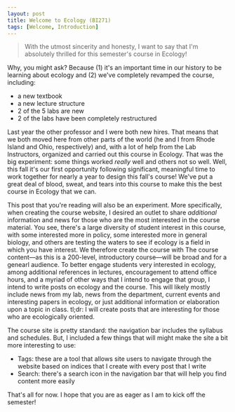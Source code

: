 ```yaml
---
layout: post
title: Welcome to Ecology (BI271)
tags: [Welcome, Introduction]
---
```


> With the utmost sincerity and honesty, I want to say that I'm absolutely thrilled for this semester's course in Ecology!

Why, you might ask? Because (1) it's an important time in our history to be learning about ecology and (2) we've completely revamped the course, including:

- a new textbook
- a new lecture structure
- 2 of the 5 labs are new
- 2 of the labs have been completely restructured

Last year the other professor and I were both new hires. That means that we both moved here from other parts of the world (he and I from Rhode Island and Ohio, respectively) and, with a lot of help from the Lab Instructors, organized and carried out this course in Ecology. That was the big experiment: some things worked *really* well and others not so well. Well, this fall it's our first opportunity following significant, meaningful time to work together for nearly a year to design this fall's course! We've put a great deal of blood, sweat, and tears into this course to make this the best course in Ecology that we can.

This post that you're reading will also be an experiment. More specifically, when creating the course website, I desired an outlet to share *additional* information and news for those who are the most interested in the course material. You see, there's a large diversity of student interest in this course, with some interested more in policy, some interested more in general biology, and others are testing the waters to see if ecology is a field in which you have interest. We therefore create the course with 
The course content—as this is a 200-level, introductory course—will be broad and for a genearl audience. To better engage students very interested in ecology, among additional references in lectures, encouragement to attend office hours, and a myriad of other ways that I intend to engage that group, I intend to write posts on ecology and the course. This will likely mostly include news from my lab, news from the department, current events and interesting papers in ecology, or just additional information or elaboration upon a topic in class. tl;dr: I will create posts that are interesting for those who are ecologically oriented.

The course site is pretty standard: the navigation bar includes the syllabus and schedules. But, I included a few things that will might make the site a bit more interesting to use:

- Tags: these are a tool that allows site users to navigate through the website based on indices that I create with every post that I write
- Search: there's a search icon in the navigation bar that will help you find content more easily

That's all for now. I hope that you are as eager as I am to kick off the semester!